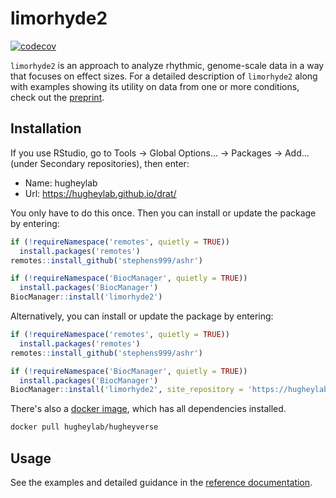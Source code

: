 # limorhyde2
[![codecov](https://codecov.io/gh/hugheylab/limorhyde2/branch/master/graph/badge.svg?token=R1RC2V0D1Y)](https://codecov.io/gh/hugheylab/limorhyde2)

`limorhyde2` is an approach to analyze rhythmic, genome-scale data in a way that focuses on effect sizes. For a detailed description of `limorhyde2` along with examples showing its utility on data from one or more conditions, check out the [preprint]().

## Installation

If you use RStudio, go to Tools -> Global Options... -> Packages -> Add... (under Secondary repositories), then enter:

- Name: hugheylab
- Url: https://hugheylab.github.io/drat/

You only have to do this once. Then you can install or update the package by entering:

```R
if (!requireNamespace('remotes', quietly = TRUE))
  install.packages('remotes')
remotes::install_github('stephens999/ashr')

if (!requireNamespace('BiocManager', quietly = TRUE))
  install.packages('BiocManager')
BiocManager::install('limorhyde2')
```

Alternatively, you can install or update the package by entering:

```R
if (!requireNamespace('remotes', quietly = TRUE))
  install.packages('remotes')
remotes::install_github('stephens999/ashr')

if (!requireNamespace('BiocManager', quietly = TRUE))
  install.packages('BiocManager')
BiocManager::install('limorhyde2', site_repository = 'https://hugheylab.github.io/drat/')
```

There's also a [docker image](https://hub.docker.com/r/hugheylab/hugheyverse), which has all dependencies installed.

```bash
docker pull hugheylab/hugheyverse
```

## Usage

See the examples and detailed guidance in the [reference documentation](https://limorhyde2.hugheylab.org/reference/index.html).
